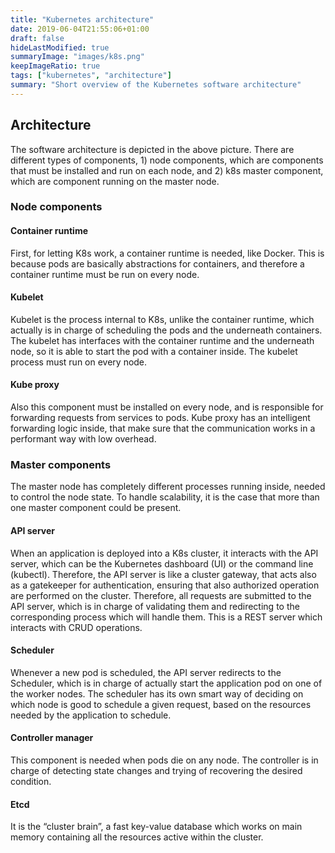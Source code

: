 ```yaml
---
title: "Kubernetes architecture"
date: 2019-06-04T21:55:06+01:00
draft: false
hideLastModified: true
summaryImage: "images/k8s.png"
keepImageRatio: true
tags: ["kubernetes", "architecture"]
summary: "Short overview of the Kubernetes software architecture"
---
```

## Architecture
The software architecture is depicted in the above picture.
There are different types of components, 1) node components, which are components that must be installed and run on each node, and 2) k8s master component, which are component running on the master node.
### Node components
#### Container runtime
First, for letting K8s work, a container runtime is needed, like Docker. This is because pods are basically abstractions for containers, and therefore a container runtime must be run on every node.
#### Kubelet
Kubelet is the process internal to K8s, unlike the container runtime, which actually is in charge of scheduling the pods and the underneath containers. The kubelet has interfaces with the container runtime and the underneath node, so it is able to start the pod with a container inside. The kubelet process must run on every node.
#### Kube proxy
Also this component must be installed on every node, and is responsible for forwarding requests from services to pods. Kube proxy has an intelligent forwarding logic inside, that make sure that the communication works in a performant way with low overhead.
### Master components
The master node has completely different processes running inside, needed to control the node state. To handle scalability, it is the case that more than one master component could be present.
#### API server
When an application is deployed into a K8s cluster, it interacts with the API server, which can be the Kubernetes dashboard (UI) or the command line (kubectl). Therefore, the API server is like a cluster gateway, that acts also as a gatekeeper for authentication, ensuring that also authorized operation are performed on the cluster. Therefore, all requests are submitted to the API server, which is in charge of validating them and redirecting to the corresponding process which will handle them. This is a REST server which interacts with CRUD operations.
#### Scheduler
Whenever a new pod is scheduled, the API server redirects to the Scheduler, which is in charge of actually start the application pod on one of the worker nodes. The scheduler has its own smart way of deciding on which node is good to schedule a given request, based on the resources needed by the application to schedule.
#### Controller manager
This component is needed when pods die on any node. The controller is in charge of detecting state changes and trying of recovering the desired condition.
#### Etcd
It is the “cluster brain”, a fast key-value database which works on main memory containing all the resources active within the cluster.
